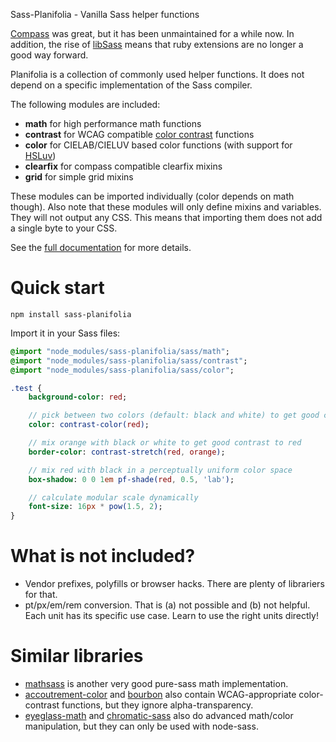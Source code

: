 Sass-Planifolia - Vanilla Sass helper functions

[Compass](http://compass-style.org/) was great, but it has been unmaintained
for a while now. In addition, the rise of
[libSass](http://sass-lang.com/libsass) means that ruby extensions are no
longer a good way forward.

Planifolia is a collection of commonly used helper functions.  It does not
depend on a specific implementation of the Sass compiler.

The following modules are included:

-   **math** for high performance math functions
-   **contrast** for WCAG compatible [color
    contrast](https://www.w3.org/TR/WCAG20/#contrast-ratiodef) functions
-   **color** for CIELAB/CIELUV based color functions (with support for
    [HSLuv](http://www.hsluv.org/))
-   **clearfix** for compass compatible clearfix mixins
-   **grid** for simple grid mixins

These modules can be imported individually (color depends on math though).
Also note that these modules will only define mixins and variables. They will
not output any CSS. This means that importing them does not add a single byte
to your CSS.

See the [full documentation](https://xi.github.io/sass-planifolia/) for more
details.

# Quick start

    npm install sass-planifolia

Import it in your Sass files:

```sass
@import "node_modules/sass-planifolia/sass/math";
@import "node_modules/sass-planifolia/sass/contrast";
@import "node_modules/sass-planifolia/sass/color";

.test {
    background-color: red;

    // pick between two colors (default: black and white) to get good contrast
    color: contrast-color(red);

    // mix orange with black or white to get good contrast to red
    border-color: contrast-stretch(red, orange);

    // mix red with black in a perceptually uniform color space
    box-shadow: 0 0 1em pf-shade(red, 0.5, 'lab');

    // calculate modular scale dynamically
    font-size: 16px * pow(1.5, 2);
}
```

# What is not included?

-   Vendor prefixes, polyfills or browser hacks. There are plenty of librariers
    for that.
-   pt/px/em/rem conversion. That is (a) not possible and (b) not helpful. Each
    unit has its specific use case. Learn to use the right units directly!

# Similar libraries

-   [mathsass](https://github.com/terkel/mathsass) is another very good
    pure-sass math implementation.
-   [accoutrement-color](https://github.com/oddbird/accoutrement-color) and
    [bourbon](https://github.com/thoughtbot/bourbon) also contain
    WCAG-appropriate color-contrast functions, but they ignore
    alpha-transparency.
-   [eyeglass-math](https://github.com/sass-eyeglass/eyeglass-math) and
    [chromatic-sass](https://github.com/bugsnag/chromatic-sass) also do
    advanced math/color manipulation, but they can only be used with node-sass.
